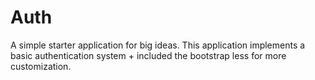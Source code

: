 # Auth
A simple starter application for big ideas. This application implements a basic authentication system + included the bootstrap less for more customization.  
